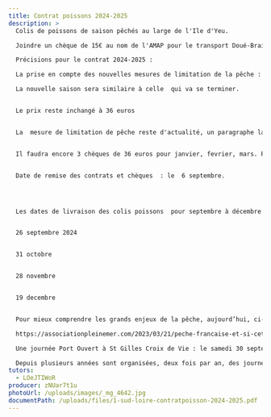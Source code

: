 ```yaml
---
title: Contrat poissons 2024-2025
description: >
  Colis de poissons de saison pêchés au large de l'Ile d'Yeu.

  Joindre un chèque de 15€ au nom de l'AMAP pour le transport Doué-Brain.

  Précisions pour le contrat 2024-2025 :

  La prise en compte des nouvelles mesures de limitation de la pêche :

  La nouvelle saison sera similaire à celle  qui va se terminer.


  Le prix reste inchangé à 36 euros


  La  mesure de limitation de pêche reste d'actualité, un paragraphe la concernant apparait dans ce nouveau contrat. C'est la modification principale.


  Il faudra encore 3 chèques de 36 euros pour janvier, fevrier, mars. Pour les autres mois : chacun choisi son nombre de chèques. Dito année dernière


  Date de remise des contrats et chèques  : le  6 septembre.




  Les dates de livraison des colis poissons  pour septembre à décembre sont les jeudis :


  26 septembre 2024


  31 octobre


  28 novembre


  19 decembre


  Pour mieux comprendre les grands enjeux de la pêche, aujourd’hui, ci-dessous le lien pour un article de l’association Pleine mer :

  https://associationpleinemer.com/2023/03/21/peche-francaise-et-si-cette-crise-netait-quun-debut/

  Une journée Port Ouvert à St Gilles Croix de Vie : le samedi 30 septembre 2023

  Depuis plusieurs années sont organisées, deux fois par an, des journées Port Ouvert à l’Ile d’Yeu. Une belle occasion pour rencontrer les pêcheurs, échanger avec eux sur les réalités de leur métier et les enjeux de la pêche, mieux comprendre le circuit qui apporte le poisson jusqu’à nous, et partager un bon moment d’amitié et de convivialité.
tutors:
  - LOeJTIWoR
producer: zNUar7t1u
photoUrl: /uploads/images/_mg_4642.jpg
documentPath: /uploads/files/1-sud-loire-contratpoisson-2024-2025.pdf
---
```

